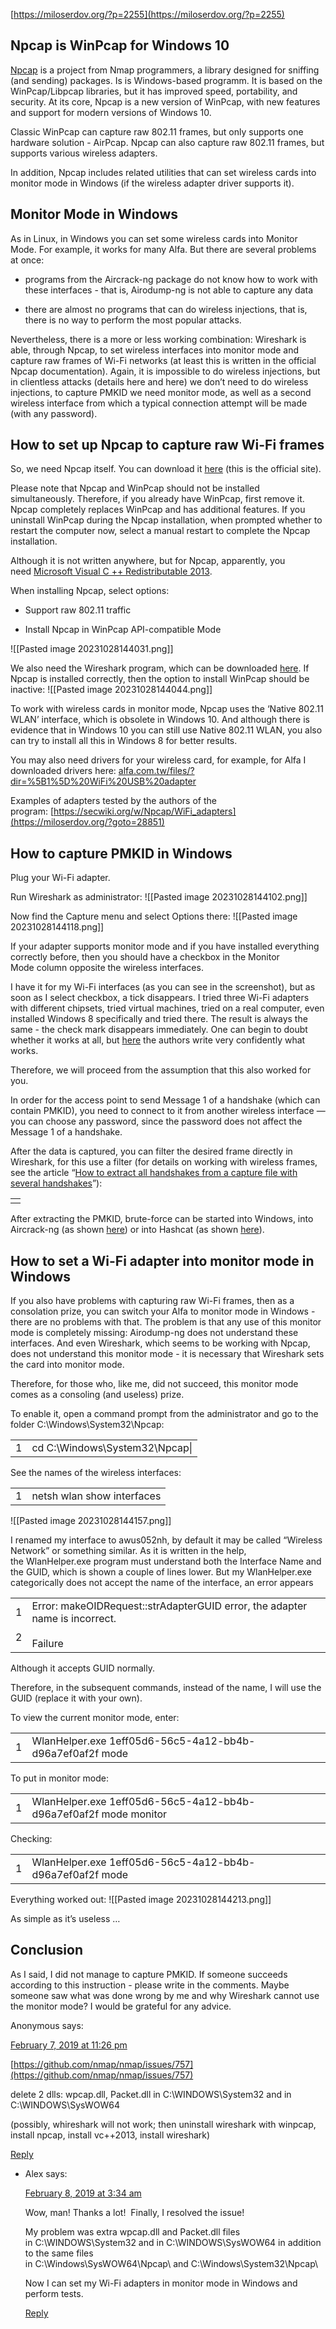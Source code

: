 [https://miloserdov.org/?p=2255](https://miloserdov.org/?p=2255)

## Npcap is WinPcap for Windows 10

[Npcap](https://github.com/nmap/npcap) is a project from Nmap programmers, a library designed for sniffing (and sending) packages. Is is Windows-based programm. It is based on the WinPcap/Libpcap libraries, but it has improved speed, portability, and security. At its core, Npcap is a new version of WinPcap, with new features and support for modern versions of Windows 10.

Classic WinPcap can capture raw 802.11 frames, but only supports one hardware solution - AirPcap. Npcap can also capture raw 802.11 frames, but supports various wireless adapters.

In addition, Npcap includes related utilities that can set wireless cards into monitor mode in Windows (if the wireless adapter driver supports it).

## Monitor Mode in Windows

As in Linux, in Windows you can set some wireless cards into Monitor Mode. For example, it works for many Alfa. But there are several problems at once:

- programs from the Aircrack-ng package do not know how to work with these interfaces - that is, Airodump-ng is not able to capture any data
    
- there are almost no programs that can do wireless injections, that is, there is no way to perform the most popular attacks.
    

Nevertheless, there is a more or less working combination: Wireshark is able, through Npcap, to set wireless interfaces into monitor mode and capture raw frames of Wi-Fi networks (at least this is written in the official Npcap documentation). Again, it is impossible to do wireless injections, but in clientless attacks (details here and here) we don’t need to do wireless injections, to capture PMKID we need monitor mode, as well as a second wireless interface from which a typical connection attempt will be made (with any password).

## How to set up Npcap to capture raw Wi-Fi frames

So, we need Npcap itself. You can download it [here](https://miloserdov.org/?goto=28847) (this is the official site).

Please note that Npcap and WinPcap should not be installed simultaneously. Therefore, if you already have WinPcap, first remove it. Npcap completely replaces WinPcap and has additional features. If you uninstall WinPcap during the Npcap installation, when prompted whether to restart the computer now, select a manual restart to complete the Npcap installation.

Although it is not written anywhere, but for Npcap, apparently, you need [Microsoft Visual C ++ Redistributable 2013](https://miloserdov.org/?goto=28848).

When installing Npcap, select options:

- Support raw 802.11 traffic
    
- Install Npcap in WinPcap API-compatible Mode

![[Pasted image 20231028144031.png]]

We also need the Wireshark program, which can be downloaded [here](https://miloserdov.org/?goto=28849). If Npcap is installed correctly, then the option to install WinPcap should be inactive:
![[Pasted image 20231028144044.png]]

To work with wireless cards in monitor mode, Npcap uses the ‘Native 802.11 WLAN’ interface, which is obsolete in Windows 10. And although there is evidence that in Windows 10 you can still use Native 802.11 WLAN, you also can try to install all this in Windows 8 for better results.

You may also need drivers for your wireless card, for example, for Alfa I downloaded drivers here: [alfa.com.tw/files/?dir=%5B1%5D%20WiFi%20USB%20adapter](https://miloserdov.org/?goto=28850)

Examples of adapters tested by the authors of the program: [https://secwiki.org/w/Npcap/WiFi_adapters](https://miloserdov.org/?goto=28851)

## How to capture PMKID in Windows

Plug your Wi-Fi adapter.

Run Wireshark as administrator:
![[Pasted image 20231028144102.png]]

Now find the Capture menu and select Options there:
![[Pasted image 20231028144118.png]]

If your adapter supports monitor mode and if you have installed everything correctly before, then you should have a checkbox in the Monitor Mode column opposite the wireless interfaces.

I have it for my Wi-Fi interfaces (as you can see in the screenshot), but as soon as I select checkbox, a tick disappears. I tried three Wi-Fi adapters with different chipsets, tried virtual machines, tried on a real computer, even installed Windows 8 specifically and tried there. The result is always the same - the check mark disappears immediately. One can begin to doubt whether it works at all, but [here](https://miloserdov.org/?goto=28852) the authors write very confidently what works.

Therefore, we will proceed from the assumption that this also worked for you.

In order for the access point to send Message 1 of a handshake (which can contain PMKID), you need to connect to it from another wireless interface — you can choose any password, since the password does not affect the Message 1 of a handshake.

After the data is captured, you can filter the desired frame directly in Wireshark, for this use a filter (for details on working with wireless frames, see the article “[How to extract all handshakes from a capture file with several handshakes](https://miloserdov.org/?p=1047)”):

  

|   |
|---|
||

  

After extracting the PMKID, brute-force can be started into Windows, into Aircrack-ng (as shown [here](https://miloserdov.org/?p=2122)) or into Hashcat (as shown [here](https://miloserdov.org/?p=2100)).

## How to set a Wi-Fi adapter into monitor mode in Windows

If you also have problems with capturing raw Wi-Fi frames, then as a consolation prize, you can switch your Alfa to monitor mode in Windows - there are no problems with that. The problem is that any use of this monitor mode is completely missing: Airodump-ng does not understand these interfaces. And even Wireshark, which seems to be working with Npcap, does not understand this monitor mode - it is necessary that Wireshark sets the card into monitor mode.

Therefore, for those who, like me, did not succeed, this monitor mode comes as a consoling (and useless) prize.

To enable it, open a command prompt from the administrator and go to the folder C:\Windows\System32\Npcap\:

  

|   |   |
|---|---|
|1|cd C:\Windows\System32\Npcap\|

  

See the names of the wireless interfaces:

  

|   |   |
|---|---|
|1|netsh wlan show interfaces|

![[Pasted image 20231028144157.png]]

I renamed my interface to awus052nh, by default it may be called “Wireless Network” or something similar. As it is written in the help, the WlanHelper.exe program must understand both the Interface Name and the GUID, which is shown a couple of lines lower. But my WlanHelper.exe categorically does not accept the name of the interface, an error appears

  

|   |   |
|---|---|
|1<br><br>2|Error: makeOIDRequest::strAdapterGUID error, the adapter name is incorrect.<br><br>Failure|

  

Although it accepts GUID normally.

Therefore, in the subsequent commands, instead of the name, I will use the GUID (replace it with your own).

To view the current monitor mode, enter:

  

|   |   |
|---|---|
|1|WlanHelper.exe 1eff05d6-56c5-4a12-bb4b-d96a7ef0af2f mode|

  

To put in monitor mode:

  

|   |   |
|---|---|
|1|WlanHelper.exe 1eff05d6-56c5-4a12-bb4b-d96a7ef0af2f mode monitor|

  

Checking:

  

|   |   |
|---|---|
|1|WlanHelper.exe 1eff05d6-56c5-4a12-bb4b-d96a7ef0af2f mode|

  

Everything worked out:
![[Pasted image 20231028144213.png]]

As simple as it’s useless …

## Conclusion

As I said, I did not manage to capture PMKID. If someone succeeds according to this instruction - please write in the comments. Maybe someone saw what was done wrong by me and why Wireshark cannot use the monitor mode? I would be grateful for any advice.

Anonymous says:

[February 7, 2019 at 11:26 pm](https://miloserdov.org/?p=2255#comment-3023)

[https://github.com/nmap/nmap/issues/757](https://github.com/nmap/nmap/issues/757)

delete 2 dlls: wpcap.dll, Packet.dll in C:\WINDOWS\System32 and in C:\WINDOWS\SysWOW64

(possibly, whireshark will not work; then uninstall wireshark with winpcap, install npcap, install vc++2013, install wireshark)

[Reply](https://miloserdov.org/?p=2255&replytocom=3023#respond)

- Alex says:
    
    [February 8, 2019 at 3:34 am](https://miloserdov.org/?p=2255#comment-3025)
    
    Wow, man! Thanks a lot!    Finally, I resolved the issue!
    
    My problem was extra wpcap.dll and Packet.dll files in C:\WINDOWS\System32 and in C:\WINDOWS\SysWOW64 in addition to the same files in C:\Windows\SysWOW64\Npcap\ and C:\Windows\System32\Npcap\
    
    Now I can set my Wi-Fi adapters in monitor mode in Windows and perform tests.
    
    [Reply](https://miloserdov.org/?p=2255&replytocom=3025#respond)